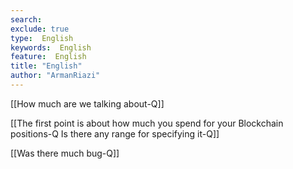```yaml
---
search:
exclude: true
type:  English
keywords:  English
feature:  English
title: "English"
author: "ArmanRiazi"
---
```


[[How much are we talking about-Q]]

[[The first point is about how much you spend for your Blockchain positions-Q Is there any range for specifying it-Q]]

[[Was there much bug-Q]]